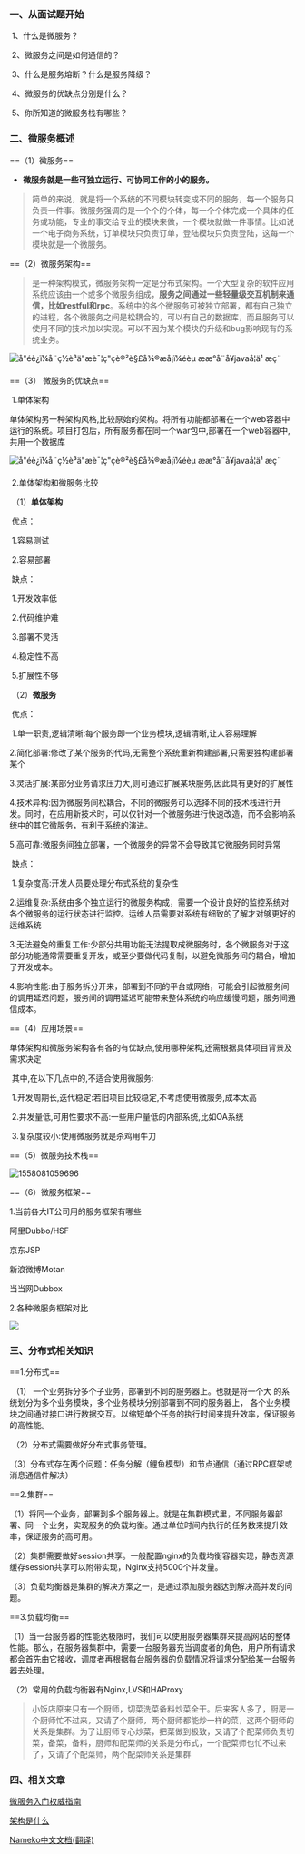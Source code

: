 ### 一、从面试题开始

​	1、什么是微服务？

​	2、微服务之间是如何通信的？

​	3、什么是服务熔断？什么是服务降级？

​	4、微服务的优缺点分别是什么？

​	5、你所知道的微服务栈有哪些？

### 二、微服务概述 

==（1）微服务==

- **微服务就是一些可独立运行、可协同工作的小的服务。**

> ​	简单的来说，就是将一个系统的不同模块转变成不同的服务，每一个服务只负责一件事。微服务强调的是一个个的个体，每一个个体完成一个具体的任务或功能，专业的事交给专业的模块来做，一个模块就做一件事情。比如说一个电子商务系统，订单模块只负责订单，登陆模块只负责登陆，这每一个模块就是一个微服务。

==（2）微服务架构==

> ​	是一种架构模式，微服务架构一定是分布式架构。一个大型复杂的软件应用系统应该由一个或多个微服务组成，**服务之间通过一些轻量级交互机制来通信，比如restful和rpc**。系统中的各个微服务可被独立部署，都有自己独立的进程，各个微服务之间是松耦合的，可以有自己的数据库，而且服务可以使用不同的技术加以实现。可以不因为某个模块的升级和bug影响现有的系统业务。

![å"éè¿ï¼å¨ç½è³ä"æè¯¦ç"çè®²è§£å¾®æå¡ï¼éèµ ææ°å¨å¥javaå­¦ä¹ æç¨](http://p1.pstatp.com/large/pgc-image/89e879de8fcf41f5b51ac1f139edf807)

==（3） 微服务的优缺点==

​	1.单体架构

​	单体架构另一种架构风格,比较原始的架构。将所有功能都部署在一个web容器中运行的系统。项目打包后，所有服务都在同一个war包中,部署在一个web容器中,共用一个数据库

![å"éè¿ï¼å¨ç½è³ä"æè¯¦ç"çè®²è§£å¾®æå¡ï¼éèµ ææ°å¨å¥javaå­¦ä¹ æç¨](http://p3.pstatp.com/large/pgc-image/fec71b35f6d242a99a834766e3c4f66a)

​	2.单体架构和微服务比较

​	（1）**单体架构**

​		优点：

​		1.容易测试

​		2.容易部署

​		缺点：

​		1.开发效率低

​		2.代码维护难

​		3.部署不灵活

​		4.稳定性不高

​		5.扩展性不够

​	（2）**微服务**

​		优点：

​			1.单一职责,逻辑清晰:每个服务即一个业务模块,逻辑清晰,让人容易理解

​			2.简化部署:修改了某个服务的代码,无需整个系统重新构建部署,只需要独构建部署某个

​			3.灵活扩展:某部分业务请求压力大,则可通过扩展某块服务,因此具有更好的扩展性

​			4.技术异构:因为微服务间松耦合，不同的微服务可以选择不同的技术栈进行开发。同时，在应用新技术时，可以仅针对一个微服务进行快速改造，而不会影响系统中的其它微服务，有利于系统的演进。

​			5.高可靠:微服务间独立部署，一个微服务的异常不会导致其它微服务同时异常

​		缺点：

​			1.复杂度高:开发人员要处理分布式系统的复杂性

​			2.运维复杂:系统由多个独立运行的微服务构成，需要一个设计良好的监控系统对各个微服务的运行状态进行监控。运维人员需要对系统有细致的了解才对够更好的运维系统

​			3.无法避免的重复工作:少部分共用功能无法提取成微服务时，各个微服务对于这部分功能通常需要重复开发，或至少要做代码复制，以避免微服务间的耦合，增加了开发成本。

4.影响性能:由于服务拆分开来，部署到不同的平台或网络，可能会引起微服务间的调用延迟问题，服务间的调用延迟可能带来整体系统的响应缓慢问题，服务间通信成本。

==（4）应用场景==

​		单体架构和微服务架构各有各的有优缺点,使用哪种架构,还需根据具体项目背景及需求决定

​	其中,在以下几点中的,不适合使用微服务:

​		1.开发周期长,迭代稳定:若旧项目比较稳定,不考虑使用微服务,成本太高

​		2.并发量低,可用性要求不高:一些用户量低的内部系统,比如OA系统

​		3.复杂度较小:使用微服务就是杀鸡用牛刀

==（5）微服务技术栈==

![1558081059696](C:\Users\gmaj317\AppData\Roaming\Typora\typora-user-images\1558081059696.png)

==（6）微服务框架==

1.当前各大IT公司用的服务框架有哪些

阿里Dubbo/HSF

京东JSP

新浪微博Motan

当当网Dubbox

2.各种微服务框架对比

![](D:\教学视频\5django\额外知识\微服务\微服务框架对比.jpg)

### 三、分布式相关知识

==1.分布式==

​	（1） 一个业务拆分多个子业务，部署到不同的服务器上。也就是将一个大 的系统划分为多个业务模块，多个业务模块分别部署到不同的服务器上， 各个业务模块之间通过接口进行数据交互。以缩短单个任务的执行时间来提升效率，保证服务的高性能。

​	（2）分布式需要做好分布式事务管理。

​	（3）分布式存在两个问题：任务分解（鲤鱼模型）和节点通信（通过RPC框架或消息通信件解决）

==2.集群==

​	（1）将同一个业务，部署到多个服务器上。就是在集群模式里，不同服务器部署、同一个业务，实现服务的负载均衡。通过单位时间内执行的任务数来提升效率，保证服务的高可用。

​	（2）集群需要做好session共享。一般配置nginx的负载均衡容器实现，静态资源缓存session共享可以附带实现，Nginx支持5000个并发量。

​	（3）负载均衡器是集群的解决方案之一，是通过添加服务器达到解决高并发的问题。

==3.负载均衡==

​	（1）当一台服务器的性能达极限时，我们可以使用服务器集群来提高网站的整体性能。那么，在服务器集群中，需要一台服务器充当调度者的角色，用户所有请求都会首先由它接收，调度者再根据每台服务器的负载情况将请求分配给某一台服务器去处理。

​	（2）常用的负载均衡器有Nginx,LVS和HAProxy

> ​	小饭店原来只有一个厨师，切菜洗菜备料炒菜全干。后来客人多了，厨房一个厨师忙不过来，又请了个厨师，两个厨师都能炒一样的菜，这两个厨师的关系是集群。为了让厨师专心炒菜，把菜做到极致，又请了个配菜师负责切菜，备菜，备料，厨师和配菜师的关系是分布式，一个配菜师也忙不过来了，又请了个配菜师，两个配菜师关系是集群

### 四、相关文章

 [微服务入门权威指南](<https://juejin.im/post/5ab0d1a3f265da23731448e0>)

[架构是什么](<https://www.cnblogs.com/wzb153/p/6289692.html>)

[Nameko中文文档(翻译)](<https://blog.csdn.net/hlg1995/article/details/84578095>)